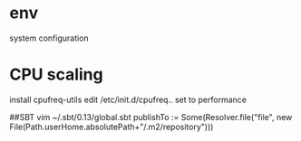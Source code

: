 # env
system configuration

# CPU scaling
install cpufreq-utils
edit /etc/init.d/cpufreq.. set to performance

##SBT
vim ~/.sbt/0.13/global.sbt
publishTo := Some(Resolver.file("file",  new File(Path.userHome.absolutePath+"/.m2/repository")))

